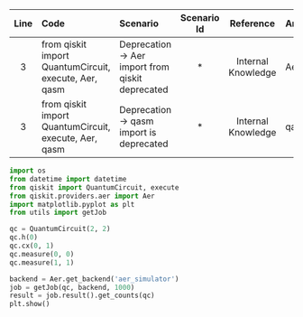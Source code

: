 | Line | Code | Scenario | Scenario Id | Reference | Artifact | Refactoring |  
| :--: | :--- | :------- | :---------: | :-------: | :------- | :---------- |  
| 3 | from qiskit import QuantumCircuit, execute, Aer, qasm | Deprecation -> Aer import from qiskit deprecated | * | Internal Knowledge | Aer | from qiskit import QuantumCircuit, execute |  
| 3 | from qiskit import QuantumCircuit, execute, Aer, qasm | Deprecation -> qasm import is deprecated | * | Internal Knowledge | qasm |  |  

```python
import os
from datetime import datetime
from qiskit import QuantumCircuit, execute
from qiskit.providers.aer import Aer
import matplotlib.pyplot as plt
from utils import getJob

qc = QuantumCircuit(2, 2)
qc.h(0)
qc.cx(0, 1)
qc.measure(0, 0)
qc.measure(1, 1)

backend = Aer.get_backend('aer_simulator')
job = getJob(qc, backend, 1000)
result = job.result().get_counts(qc)
plt.show()
```